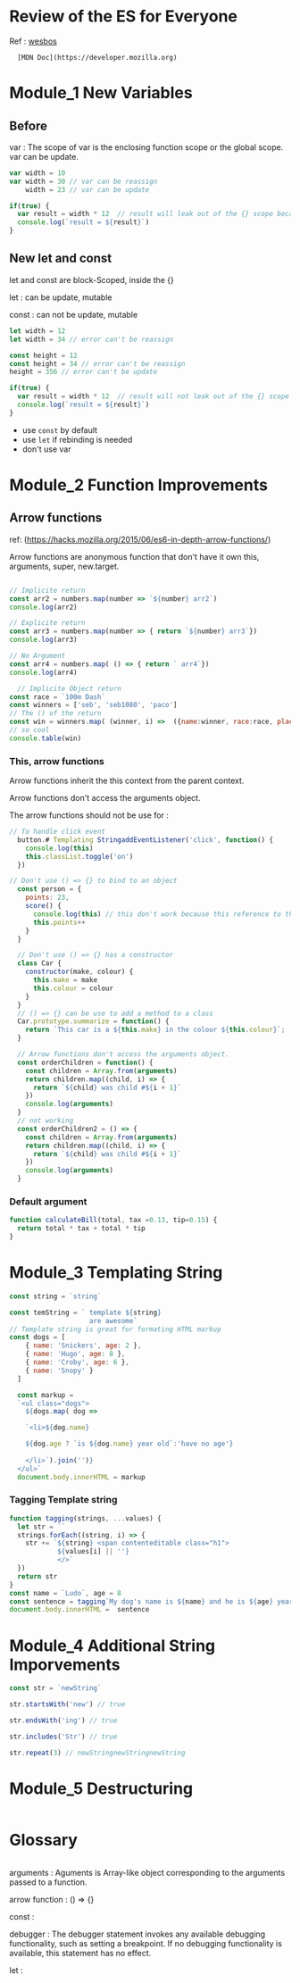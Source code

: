 # Review of the ES for Everyone

Ref : [wesbos](https://courses.wesbos.com/account/)

      [MDN Doc](https://developer.mozilla.org)


# Module_1  New Variables

## Before 

var : The scope of var is the enclosing function scope or the global scope.
      var can be update.

```javascript
var width = 10
var width = 30 // var can be reassign
    width = 23 // var can be update

if(true) {
  var result = width * 12  // result will leak out of the {} scope because there is no function
  console.log(`result = ${result}`)
}
```

## New let and const

let and const are block-Scoped, inside the {}

let : can be update, mutable

const : can not be update, mutable

```javascript
let width = 12
let width = 34 // error can't be reassign

const height = 12
const height = 34 // error can't be reassign
height = 356 // error can't be update

if(true) {
  var result = width * 12  // result will not leak out of the {} scope
  console.log(`result = ${result}`)
}
```
* use `const` by default
* use  `let` if rebinding is needed
* don't use var

# Module_2 Function Improvements

## Arrow functions

ref: (https://hacks.mozilla.org/2015/06/es6-in-depth-arrow-functions/)

  Arrow functions are anonymous function that don't have it own this, arguments, super, new.target.


```javascript

// Implicite return
const arr2 = numbers.map(number => `${number} arr2`)
console.log(arr2)

// Explicite return
const arr3 = numbers.map(number => { return `${number} arr3`})
console.log(arr3)

// No Argument
const arr4 = numbers.map( () => { return ` arr4`})
console.log(arr4)

  // Implicite Object return
const race = `100m Dash`
const winners = ['seb', 'seb1080', 'paco']
// The () of the return 
const win = winners.map( (winner, i) =>  ({name:winner, race:race, place: i}))
// so cool
console.table(win)
```

### This, arrow functions 

  Arrow functions inherit the this context from the parent context.

  Arrow functions don't access the arguments object. 

The arrow  functions should not be use for : 

```javascript
// To handle click event
  button.# Templating StringaddEventListener('click', function() {
    console.log(this)
    this.classList.toggle('on')
  })

// Don't use () => {} to bind to an object
  const person = {
    points: 23,
    score() {
      console.log(this) // this don't work because this reference to the window()
      this.points++
    }
  }

  // Don't use () => {} has a constructor
  class Car {
    constructor(make, colour) {
      this.make = make
      this.colour = colour
    }
  }
  // () => {} can be use to add a method to a class
  Car.prototype.summarize = function() {
    return `This car is a ${this.make} in the colour ${this.colour}`;
  }

  // Arrow functions don't access the arguments object.
  const orderChildren = function() {
    const children = Array.from(arguments)
    return children.map((child, i) => {
      return `${child} was child #${i + 1}`
    })
    console.log(arguments)
  }
  // not working 
  const orderChildren2 = () => {
    const children = Array.from(arguments)
    return children.map((child, i) => {
      return `${child} was child #${i + 1}`
    })
    console.log(arguments)
  }
```
### Default argument

```javascript
function calculateBill(total, tax =0.13, tip=0.15) {
  return total * tax + total * tip 
}
```

# Module_3 Templating String

```javascript
const string = `string`

const temString = ` template ${string} 
                    are awesome`
// Template string is great for formating HTML markup
const dogs = [
    { name: 'Snickers', age: 2 },
    { name: 'Hugo', age: 8 },
    { name: 'Croby', age: 6 },
    { name: 'Snopy' }
  ]

  const markup = 
  `<ul class="dogs">
    ${dogs.map( dog =>

    `<li>${dog.name}

    ${dog.age ? `is ${dog.name} year old`:'have no age'}
    
    </li>`).join('')}
  </ul>`
  document.body.innerHTML = markup
```

### Tagging Template string

```javascript
function tagging(strings, ...values) {
  let str = ``
  strings.forEach((string, i) => {
    str += `${string} <span contenteditable class="h1">
            ${values[i] || ''}
            </>`
  })
  return str
}
const name = `Ludo`, age = 8 
const sentence = tagging`My dog's name is ${name} and he is ${age} year old`
document.body.innerHTML =  sentence
```

# Module_4 Additional String Imporvements

```javascript
const str = `newString`

str.startsWith('new') // true

str.endsWith('ing') // true

str.includes('Str') // true

str.repeat(3) // newStringnewStringnewString
```


# Module_5 Destructuring

```javascript

```











































# Glossary

```javascript

```

arguments : Aguments is Array-like object corresponding to the arguments passed to a function.

arrow function : () => {}

const : 

debugger : The debugger statement invokes any available debugging functionality, such
          as setting a breakpoint. If no debugging functionality is available, this
          statement has no effect.

let :  